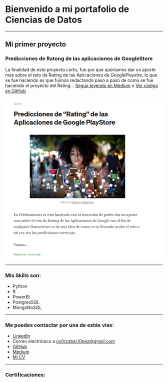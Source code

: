 # Bienvenido a mi portafolio de Ciencias de Datos

---

## Mi primer proyecto
### Predicciones de Ratong de las aplicaciones de GoogleStore
La finalidad de este proyecto corto, fue por que queriamos dar un aporte mas sobre el reto de Rating de las Aplicaciones de GooglePlaystre, lo que se fue haciendo es que fuimos redactando paso a paso de como se fue haciendo el proyecto del Rating... [Seguir leyendo en Medium](https://medium.com/@oy0rzabal.l0pez/ranting-de-las-aplicaciones-en-google-plastore-e3b15c7601ca) o [Ver código en GitHub](https://github.com/oy0rzabal/Briefcase/blob/main/Machine_Learning/Predicciones%20de%20Rating.ipynb)

[<img src="images/dummy_thumbnail.png?raw=true"/>](https://medium.com/@oy0rzabal.l0pez/ranting-de-las-aplicaciones-en-google-plastore-e3b15c7601ca)

---

### Mis Skills son:

- Python
- R
- PowerBI
- PostgresSQL
- MongoNoSQL

---

### Me puedes contactar por una de estás vías:

- [LinkedIn](https://www.linkedin.com/in/jorge-oyorzabal-lopez-6173201b9)
- Correo electrónico a <oy0rzabal.l0pez@gmail.com>
- [GitHub](https://github.com/oy0rzabal)
- [Medium](https://medium.com/@oy0rzabal.l0pez)
- [Mi CV](/pdf/plantilla-curriculum-blanco.pdf)

---

### Certificaciones:
